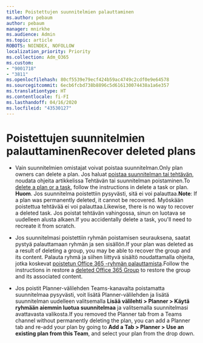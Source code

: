 ```yaml
---
title: Poistettujen suunnitelmien palauttaminen
ms.author: pebaum
author: pebaum
manager: mnirkhe
ms.audience: Admin
ms.topic: article
ROBOTS: NOINDEX, NOFOLLOW
localization_priority: Priority
ms.collection: Adm_O365
ms.custom:
- "9001718"
- "3811"
ms.openlocfilehash: 80cf5539e79ecf424b59ac4749c2cdf0e9e64578
ms.sourcegitcommit: 6ecb6fcbd738b8896c5d616130074438a1a6e357
ms.translationtype: HT
ms.contentlocale: fi-FI
ms.lasthandoff: 04/16/2020
ms.locfileid: "43530127"
---
```

# <a name="recover-deleted-plans"></a><span data-ttu-id="c5ec7-102">Poistettujen suunnitelmien palauttaminen</span><span class="sxs-lookup"><span data-stu-id="c5ec7-102">Recover deleted plans</span></span>

- <span data-ttu-id="c5ec7-103">Vain suunnitelmien omistajat voivat poistaa suunnitelman.</span><span class="sxs-lookup"><span data-stu-id="c5ec7-103">Only plan owners can delete a plan.</span></span> <span data-ttu-id="c5ec7-104">Jos haluat [poistaa suunnitelman tai tehtävän](https://support.microsoft.com/fi-FI/office/delete-a-task-or-plan-39e10e78-13f0-446d-94cd-9e562648497a.), noudata ohjeita artikkelissa Tehtävän tai suunnitelman poistaminen.</span><span class="sxs-lookup"><span data-stu-id="c5ec7-104">To [delete a plan or a task](https://support.microsoft.com/fi-FI/office/delete-a-task-or-plan-39e10e78-13f0-446d-94cd-9e562648497a.), follow the instructions in delete a task or plan.</span></span>  <span data-ttu-id="c5ec7-105">**Huom**. Jos suunnitelma poistettiin pysyvästi, sitä ei voi palauttaa.</span><span class="sxs-lookup"><span data-stu-id="c5ec7-105">**Note**: If a plan was permanently deleted, it cannot be recovered.</span></span> <span data-ttu-id="c5ec7-106">Myöskään poistettua tehtävää ei voi palauttaa.</span><span class="sxs-lookup"><span data-stu-id="c5ec7-106">Likewise, there is no way to recover a deleted task.</span></span> <span data-ttu-id="c5ec7-107">Jos poistat tehtävän vahingossa, sinun on luotava se uudelleen alusta alkaen.</span><span class="sxs-lookup"><span data-stu-id="c5ec7-107">If you accidentally delete a task, you'll need to recreate it from scratch.</span></span>

- <span data-ttu-id="c5ec7-108">Jos suunnitelmasi poistettiin ryhmän poistamisen seurauksena, saatat pystyä palauttamaan ryhmän ja sen sisällön.</span><span class="sxs-lookup"><span data-stu-id="c5ec7-108">If your plan was deleted as a result of deleting a group, you may be able to recover the group and its content.</span></span> <span data-ttu-id="c5ec7-109">Palauta ryhmä ja siihen liittyvä sisältö noudattamalla ohjeita, jotka koskevat [poistetun Office 365 -ryhmän palauttamista](https://docs.microsoft.com/microsoft-365/admin/create-groups/restore-deleted-group?view=o365-worldwide).</span><span class="sxs-lookup"><span data-stu-id="c5ec7-109">Follow the instructions in restore a [deleted Office 365 Group](https://docs.microsoft.com/microsoft-365/admin/create-groups/restore-deleted-group?view=o365-worldwide) to restore the group and its associated content.</span></span>

- <span data-ttu-id="c5ec7-110">Jos poistit Planner-välilehden Teams-kanavalta poistamatta suunnitelmaa pysyvästi, voit lisätä Planner-välilehden ja lisätä suunnitelman uudelleen valitsemalla **Lisää välilehti > Planner > Käytä ryhmään aiemmin luotua suunnitelmaa** ja valitsemalla suunnitelmasi avattavasta valikosta.</span><span class="sxs-lookup"><span data-stu-id="c5ec7-110">If you removed the Planner tab from a Teams channel without permanently deleting the plan, you can add a Planner tab and re-add your plan by going to **Add a Tab > Planner > Use an existing plan from this Team**, and select your plan from the drop down.</span></span>
